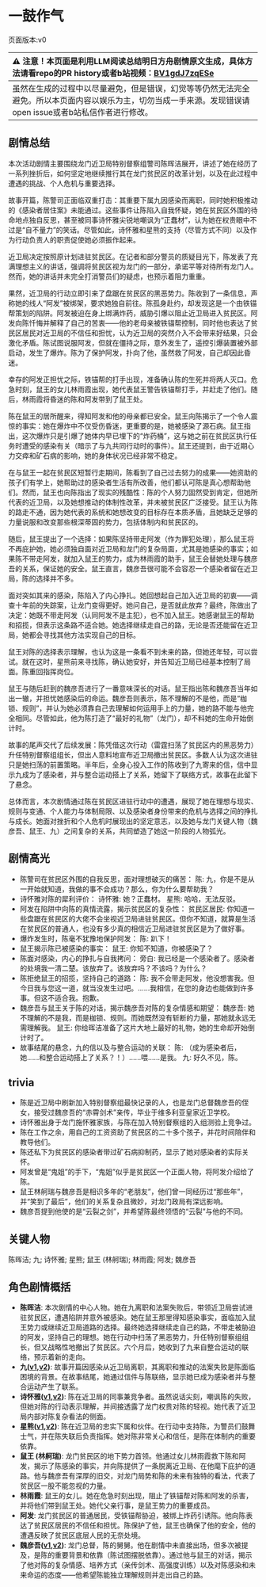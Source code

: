 # 一鼓作气
页面版本:v0
 

| :warning: 注意！本页面是利用LLM阅读总结明日方舟剧情原文生成，具体方法请看repo的PR history或者b站视频：[BV1gdJ7zqESe](https://www.bilibili.com/video/BV1gdJ7zqESe/)         |
|:----------------------------|
| 虽然在生成的过程中以尽量避免，但是错误，幻觉等等仍然无法完全避免。所以本页面内容以娱乐为主，切勿当成一手来源。发现错误请open issue或者b站私信作者进行修改。|



## 剧情总结
本次活动剧情主要围绕龙门近卫局特别督察组警司陈晖洁展开，讲述了她在经历了一系列挫折后，如何坚定地继续推行其在龙门贫民区的改革计划，以及在此过程中遭遇的挑战、个人危机与重要选择。

故事开篇，陈警司正面临双重打击：其重要下属九因感染而离职，同时她积极推动的《感染者居住案》未能通过。这些事件让陈陷入自我怀疑，她在贫民区外围的待命地点独自反思，甚至被同事诗怀雅尖锐地嘲讽为“正蠢材”，认为她在权贵眼中不过是“自不量力”的笑话。尽管如此，诗怀雅和星熊的支持（尽管方式不同）以及作为行动负责人的职责促使她必须振作起来。

近卫局决定按照原计划进驻贫民区。在记者和部分警员的质疑目光下，陈发表了充满理想主义的讲话，强调将贫民区视为龙门的一部分，承诺平等对待所有龙门人。然而，她的讲话并未完全打消警员们的疑虑，也预示着阻力重重。

果然，近卫局的行动立即引来了盘踞在贫民区的黑恶势力。陈收到了一条信息，声称她的线人“阿发”被绑架，要求她独自前往。陈孤身赴约，却发现这是一个由铁锚帮策划的陷阱。阿发被迫在身上绑满炸药，威胁引爆以阻止近卫局进入贫民区。阿发向陈忏悔并解释了自己的苦衷——他的老母亲被铁锚帮控制，同时他也表达了贫民区居民对近卫局的不信任和担忧，认为近卫局的突然介入不会带来好结果，只会激化矛盾。陈试图说服阿发，但就在僵持之际，意外发生了，遥控引爆装置被外部启动，发生了爆炸。陈为了保护阿发，扑向了他，虽然救了阿发，自己却因此昏迷。

幸存的阿发正担忧之际，铁锚帮的打手出现，准备确认陈的生死并将两人灭口。危急时刻，鼠王的女儿林雨霞出现，她代表鼠王警告铁锚帮打手，并赶走了他们。随后，林雨霞将昏迷的陈和阿发带到了鼠王处。

陈在鼠王的居所醒来，得知阿发和他的母亲都已安全。鼠王向陈揭示了一个令人震惊的事实：她在爆炸中不仅受伤昏迷，更重要的是，她被感染了源石病。鼠王指出，这次爆炸只是引爆了她体内早已埋下的“炸药桶”，这与她之前在贫民区执行任务时遭受的感染有关（暗示了与九共同行动时的事件）。鼠王还提到，由于近期心力交瘁和矿石病的影响，她的身体状况已经非常不稳定。

在与鼠王一起在贫民区短暂行走期间，陈看到了自己过去努力的成果——她资助的孩子们有学上，她帮助过的感染者生活有所改善，他们都认可陈是真心想帮助他们。然而，鼠王也向陈指出了现实的残酷性：陈的个人努力固然受到肯定，但她所代表的近卫局，以及她想推动的体制性改革，并未被贫民区广泛接受。鼠王认为陈的路走不通，因为她代表的系统和她想改变的目标存在本质矛盾，且她缺乏足够的力量说服和改变那些根深蒂固的势力，包括体制内和贫民区的。

随后，鼠王提出了一个选择：如果陈坚持带走阿发（作为罪犯处理），那么鼠王将不再庇护她，她必须独自面对近卫局和龙门的复杂局面，尤其是她感染的事实；如果陈不带走阿发，就加入鼠王的势力，成为林雨霞的助手，鼠王会替她处理与魏彦吾的关系，保证她的安全。鼠王直言，魏彦吾很可能不会容忍一个感染者留在近卫局，陈的选择并不多。

面对突如其来的感染，陈陷入了内心挣扎。她回想起自己加入近卫局的初衷——调查十年前的失踪案，让龙门变得更好。她问自己，是否就此放弃？最终，陈做出了决定：她既不带走阿发（认同阿发不是主犯），也不加入鼠王。她感谢鼠王的帮助和招揽，但表示这条路不适合她。她选择继续走自己的路，无论是否还能留在近卫局，她都会寻找其他方法实现自己的目标。

鼠王对陈的选择表示理解，也认为这是一条看不到未来的路，但她还年轻，可以尝试。就在这时，星熊前来寻找陈，确认她安好，并告知近卫局已经基本控制了局面。陈重回指挥岗位。

鼠王与随后赶到的魏彦吾进行了一番意味深长的对话。鼠王指出陈和魏彦吾当年如出一辙，并担忧她感染后的命运。魏彦吾则表示，陈不理解的不是他，而是“枷锁、规则”，并认为她必须靠自己去理解如何运用手上的力量，她的路不能与他完全相同。尽管如此，他为陈打造了“最好的礼物”（龙门），却不料她的生命开始倒计时。

故事的尾声交代了后续发展：陈凭借这次行动（雷霆扫荡了贫民区内的黑恶势力）升任特别督察组组长，但出人意料地宣布近卫局撤出贫民区。多数人认为这次进驻只是她扫荡的前置策略。半年后，全身心投入工作的陈收到了九寄来的信，信中显示九成为了感染者，并与整合运动搭上了关系，她留下了联络方式，故事在此留下了悬念。

总体而言，本次剧情通过陈在贫民区进驻行动中的遭遇，展现了她在理想与现实、规则与变通、个人能力与体制局限、以及感染者身份带来的危机与选择之间的挣扎与成长。她面对挫折和个人危机时展现出的坚定意志，以及她与龙门关键人物（魏彦吾、鼠王、九）之间复杂的关系，共同塑造了她这一阶段的人物弧光。
## 剧情高光
*   陈警司在贫民区外围的自我反思，面对理想破灭的痛苦：
    陈: 九，你是不是从一开始就知道，我做的事不会成功？那么，你为什么要帮助我？
*   诗怀雅对陈的犀利评价：
    诗怀雅: 她？正蠢材。
    星熊: 哈哈，无法反驳。
*   阿发在陷阱中向陈的真情流露，揭示贫民区的复杂性：
    贫民区居民: 你知道一些盘踞在贫民区的大佬不会坐视近卫局进驻贫民区。但你不知道，就算是生活在贫民区的普通人，也没有多少真的相信近卫局进驻贫民区是为了做好事。
*   爆炸发生时，陈毫不犹豫地保护阿发：
    陈: 趴下！
*   鼠王揭示陈已被感染的事实：
    鼠王: 你知不知道，你被感染了？
*   陈面对感染，内心的挣扎与自我拷问：
    旁白: 我已经是一个感染者了。感染者的处境我一清二楚。该放弃了。该放弃吗？不该吗？为什么？
*   陈拒绝鼠王的招揽，坚持自己的道路：
    陈: 我不会带走阿发，他没想害我。但今日我与您这一道，就当没发生过吧。......我相信，在您的身边也能做到许多事。但这不适合我。抱歉。
*   魏彦吾与鼠王关于陈的对话，揭示魏彦吾对陈的复杂情感和期望：
    魏彦吾: 她不理解的不是我，而是枷锁、规则。而她既然没有斩断的力量，那她就永远无需理解我。
    鼠王: 你给晖洁准备了这片大地上最好的礼物，她的生命却开始倒计时了。
*   故事结尾的悬念，九的信以及与整合运动的关联：
    陈: （成为感染者后，她......和整合运动搭上了关系？！）......喂......是我。
    九: 好久不见，陈。
## trivia
*   陈是近卫局中刷新加入特别督察组最快记录的人，也是龙门总督魏彦吾的侄女，接受过魏彦吾的“赤霄剑术”亲传，毕业于维多利亚皇家近卫学校。
*   诗怀雅出身于龙门施怀雅家族，与陈在加入特别督察组的入组测验上竞争过。
*   陈在工作之余，用自己的工资资助了贫民区的二十多个孩子，并花时间陪伴和教导他们。
*   陈还私下为贫民区的感染者带过矿石病抑制药，显示了她对感染者的实际关怀。
*   阿发曾是“鬼姐”的手下，“鬼姐”似乎是贫民区一个正面人物，将阿发介绍给了陈。
*   鼠王林舸瑞与魏彦吾是相识多年的“老朋友”，他们曾一同经历过“那些年”，并“笑到了最后”，他们的关系复杂且微妙，对龙门政局有深远影响。
*   魏彦吾提到他使的是“云裂之剑”，并希望陈最终领悟的“云裂”与他的不同。
## 关键人物
陈晖洁; 九; 诗怀雅; 星熊; 鼠王 (林舸瑞); 林雨霞; 阿发; 魏彦吾
## 角色剧情概括
-   **陈晖洁**: 本次剧情的中心人物。她在九离职和法案失败后，带领近卫局尝试进驻贫民区，遭遇陷阱并意外被感染。她在鼠王那里得知感染事实，面临加入鼠王势力或继续近卫局道路的选择。最终她选择继续走自己的路，不带走被胁迫的阿发，坚持自己的理想。她在行动中扫荡了黑恶势力，升任特别督察组组长，但又战略性地撤出了贫民区。六个月后，她收到了九来自整合运动的联络，预示着新的走向。
-   **九([v1](../chars/extended_char_jiu.md),[v2](../char_v3/extended_char_jiu.md))**: 故事开篇因感染从近卫局离职，其离职和推动的法案失败是陈面临困境的背景。在故事结尾，她通过信件与陈联络，显示她已成为感染者并与整合运动产生了联系。
-   **诗怀雅([v1](../chars/char_308_swire.md),[v2](../char_v3/char_308_swire.md))**: 陈在近卫局的同事兼竞争者。虽然说话尖刻，嘲讽陈的失败，但她对陈的行动表示理解，并间接透露了龙门权贵对陈的轻视。她代表了近卫局内部对陈复杂看法的侧面。
-   **星熊([v1](../chars/char_136_hsguma.md),[v2](../char_v3/char_136_hsguma.md))**: 陈在近卫局的忠实下属和伙伴。在行动中支持陈，为警员们鼓舞士气，并在陈失联后负责指挥。她对陈非常关心和信任，是陈在体制内的重要依靠。
-   **鼠王 (林舸瑞)**: 龙门贫民区的地下势力首领。他通过女儿林雨霞救下陈和阿发，揭示了陈感染的事实，并向陈提供了一条脱离近卫局、在他麾下庇护的道路。他与魏彦吾有深厚的旧交，对龙门局势和陈的未来有独特的看法，代表了贫民区一股不能忽视的力量。
-   **林雨霞**: 鼠王的女儿。她在危急时刻出现，阻止了铁锚帮对陈和阿发的杀害，并将他们带到鼠王处。她代父亲行事，是鼠王势力的重要成员。
-   **阿发**: 龙门贫民区的普通居民，受铁锚帮胁迫，被绑上炸药引诱陈。他向陈表达了贫民区居民的不信任和担忧。陈保护了他，鼠王也确保了他的安全，他的遭遇反映了贫民区底层人民的无奈处境。
-   **魏彦吾([v1](../chars/extended_char_wei_yan_wu.md),[v2](../char_v3/extended_char_wei_yan_wu.md))**: 龙门总督，陈的舅舅。他在剧情中未直接出场，但多次被提及，是陈的重要背景和依靠（陈试图摆脱依靠）。通过他与鼠王的对话，揭示了他对陈的复杂情感、培养方式（亲传剑术、高强度训练）以及对陈感染和未来命运的态度——他希望陈能独立理解规则并走出自己的路。